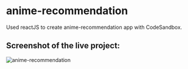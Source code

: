 # anime-recommendation
Used reactJS to create anime-recommendation app with CodeSandbox. 

## Screenshot of the live project:
![anime-recommendation](https://user-images.githubusercontent.com/19659594/200853461-421d5e2e-2e57-4c35-a31c-f24503b47a36.png)
